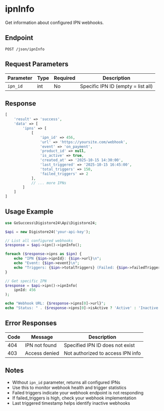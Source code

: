 # ipnInfo

Get information about configured IPN webhooks.

## Endpoint

```
POST /json/ipnInfo
```

## Request Parameters

| Parameter | Type | Required | Description |
|-----------|------|----------|-------------|
| `ipn_id` | int | No | Specific IPN ID (empty = list all) |

## Response

```php
[
    'result' => 'success',
    'data' => [
        'ipns' => [
            [
                'ipn_id' => 456,
                'url' => 'https://yoursite.com/webhook',
                'event' => 'on_payment',
                'product_id' => null,
                'is_active' => true,
                'created_at' => '2025-10-15 14:30:00',
                'last_triggered' => '2025-10-15 16:45:00',
                'total_triggers' => 150,
                'failed_triggers' => 2
            ],
            // ... more IPNs
        ]
    ]
]
```

## Usage Example

```php
use GoSuccess\Digistore24\Api\Digistore24;

$api = new Digistore24('your-api-key');

// List all configured webhooks
$response = $api->ipn()->ipnInfo();

foreach ($response->ipns as $ipn) {
    echo "IPN {$ipn->ipnId}: {$ipn->url}\n";
    echo "Event: {$ipn->event}\n";
    echo "Triggers: {$ipn->totalTriggers} (Failed: {$ipn->failedTriggers})\n";
}

// Get specific IPN
$response = $api->ipn()->ipnInfo(
    ipnId: 456
);

echo "Webhook URL: {$response->ipns[0]->url}";
echo "Status: " . ($response->ipns[0]->isActive ? 'Active' : 'Inactive');
```

## Error Responses

| Code | Message | Description |
|------|---------|-------------|
| 404 | IPN not found | Specified IPN ID does not exist |
| 403 | Access denied | Not authorized to access IPN info |

## Notes

- Without `ipn_id` parameter, returns all configured IPNs
- Use this to monitor webhook health and trigger statistics
- Failed triggers indicate your webhook endpoint is not responding
- If failed_triggers is high, check your webhook implementation
- Last triggered timestamp helps identify inactive webhooks
